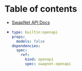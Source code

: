 # Table of contents

* [SwapNet API Docs](README.md)
* ```yaml
  type: builtin:openapi
  props:
    models: false
  dependencies:
    spec:
      ref:
        kind: openapi
        spec: swapnet-openapi
  ```
